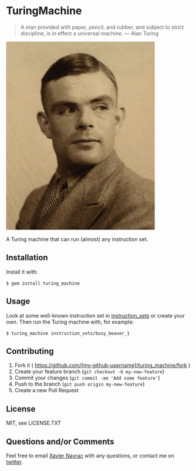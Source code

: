 TuringMachine
=============

> A man provided with paper, pencil, and rubber, and subject to strict discipline, is in effect a universal machine.
> — Alan Turing

![Photo of Alan Turing](alan-turing2.jpg)

A Turing machine that can run (almost) any instruction set.

## Installation

Install it with:

    $ gem install turing_machine

## Usage

Look at some well-known instruction set in [instruction_sets](instruction_sets)
or create your own. Then run the Turing machine with, for example: 

    $ turing_machine instruction_sets/busy_beaver_1


## Contributing

1. Fork it ( https://github.com/[my-github-username]/turing_machine/fork )
2. Create your feature branch (`git checkout -b my-new-feature`)
3. Commit your changes (`git commit -am 'Add some feature'`)
4. Push to the branch (`git push origin my-new-feature`)
5. Create a new Pull Request

## License

MIT, see LICENSE.TXT

## Questions and/or Comments

Feel free to email [Xavier Nayrac](mailto:xavier.nayrac@gmail.com)
with any questions, or contact me on [twitter](https://twitter.com/lkdjiin).
